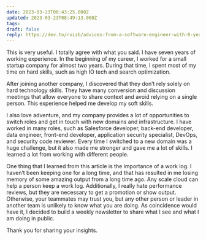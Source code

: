 ```yaml
---
date: 2023-03-23T08:43:25.000Z
updated: 2023-03-23T08:49:13.000Z
tags: 
draft: false
reply: https://dev.to/ruizb/advices-from-a-software-engineer-with-8-years-of-experience-2n0l
---
```

This is very useful. I totally agree with what you said. I have seven years of working experience. In the beginning of my career, I worked for a small startup company for almost two years. During that time, I spent most of my time on hard skills, such as high IO tech and search optimization.

After joining another company, I discovered that they don’t rely solely on hard technology skills. They have many conversion and discussion meetings that allow everyone to share context and avoid relying on a single person. This experience helped me develop my soft skills.

I also love adventure, and my company provides a lot of opportunities to switch roles and get in touch with new domains and infrastructure. I have worked in many roles, such as Salesforce developer, back-end developer, data engineer, front-end developer, application security specialist, DevOps, and security code reviewer. Every time I switched to a new domain was a huge challenge, but it also made me stronger and gave me a lot of skills. I learned a lot from working with different people.

One thing that I learned from this article is the importance of a work log. I haven’t been keeping one for a long time, and that has resulted in me losing memory of some amazing output from a long time ago. Any scale cloud can help a person keep a work log. Additionally, I really hate performance reviews, but they are necessary to get a promotion or show output. Otherwise, your teammates may trust you, but any other person or leader in another team is unlikely to know what you are doing. As coincidence would have it, I decided to build a weekly newsletter to share what I see and what I am doing in public.

Thank you for sharing your insights.
